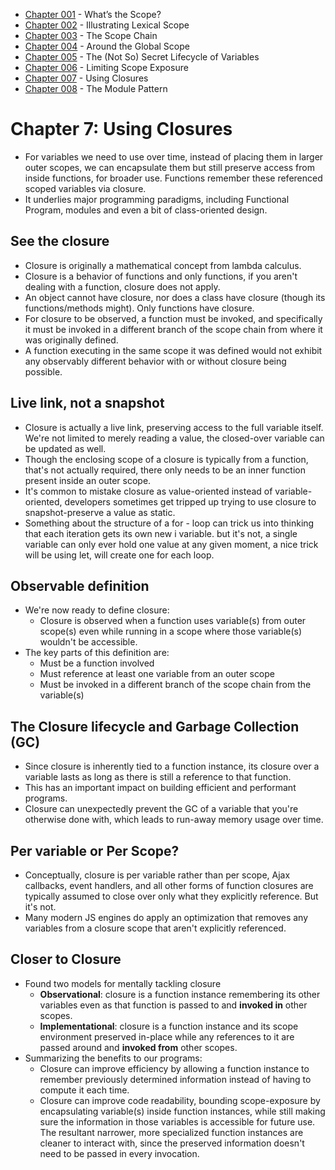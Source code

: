 
- [Chapter 001](chapter001.md) - What’s the Scope? 
- [Chapter 002](chapter002.md) - Illustrating Lexical Scope 
- [Chapter 003](chapter003.md) - The Scope Chain 
- [Chapter 004](chapter004.md) - Around the Global Scope 
- [Chapter 005](chapter005.md) - The (Not So) Secret Lifecycle of Variables 
- [Chapter 006](chapter006.md) - Limiting Scope Exposure 
- [Chapter 007](chapter007.md) - Using Closures 
- [Chapter 008](chapter008.md) - The Module Pattern 

# Chapter 7: Using Closures 
- For variables we need to use over time, instead of placing them in larger outer scopes, we can encapsulate them but still preserve access from inside functions, for broader use. Functions remember these referenced scoped variables via closure. 
- It underlies major programming paradigms, including Functional Program, modules and even a bit of class-oriented design. 

## See the closure 
- Closure is originally a mathematical concept from lambda calculus. 
- Closure is a behavior of functions and only functions, if you aren't dealing with a function, closure does not apply. 
- An object cannot have closure, nor does a class have closure (though its functions/methods might). Only functions have closure. 
- For closure to be observed, a function must be invoked, and specifically it must be invoked in a different branch of the scope chain from where it was originally defined. 
- A function executing in the same scope it was defined would not exhibit any observably different behavior with or without closure being possible. 

## Live link, not a snapshot 
- Closure is actually a live link, preserving access to the full variable itself. We're not limited to merely reading a value, the closed-over variable can be updated as well. 
- Though the enclosing scope of a closure is typically from a function, that's not actually required, there only needs to be an inner function present inside an outer scope. 
- It's common to mistake closure as value-oriented instead of variable-oriented, developers sometimes get tripped up trying to use closure to snapshot-preserve a value as static. 
- Something about the structure of a for - loop can trick us into thinking that each iteration gets its own new i variable. but it's not, a single variable can only ever hold one value at any given moment, a nice trick will be using let, will create one for each loop. 

## Observable definition  
- We're now ready to define closure:  
    - Closure is observed when a function uses variable(s) from outer scope(s) even while running in a scope where those variable(s) wouldn't be accessible. 
- The key parts of this definition are:  
    - Must be a function involved 
    - Must reference at least one variable from an outer scope  
    - Must be invoked in a different branch of the scope chain from the variable(s) 

## The Closure lifecycle and Garbage Collection (GC) 
- Since closure is inherently tied to a function instance, its closure over a variable lasts as long as there is still a reference to that function. 
- This has an important impact on building efficient and performant programs.  
- Closure can unexpectedly prevent the GC of a variable that you're otherwise done with, which leads to run-away memory usage over time. 

## Per variable or Per Scope? 
- Conceptually, closure is per variable rather than per scope, Ajax callbacks, event handlers, and all other forms of function closures are typically assumed to close over only what they explicitly reference. But it's not. 
- Many modern JS engines do apply an optimization that removes any variables from a closure scope that aren't explicitly referenced. 

## Closer to Closure 
- Found two models for mentally tackling closure 
    - **Observational**: closure is a function instance remembering its other variables even as that function is passed to and **invoked in** other scopes. 
    - **Implementational**: closure is a function instance and its scope environment preserved in-place while any references to it are passed around and **invoked from** other scopes. 
- Summarizing the benefits to our programs:  
    - Closure can improve efficiency by allowing a function instance to remember previously determined information instead of having to compute it each time. 
    - Closure can improve code readability, bounding scope-exposure by encapsulating variable(s) inside function instances, while still making sure the information in those variables is accessible for future use. The resultant narrower, more specialized function instances are cleaner to interact with, since the preserved information doesn't need to be passed in every invocation. 

     

 